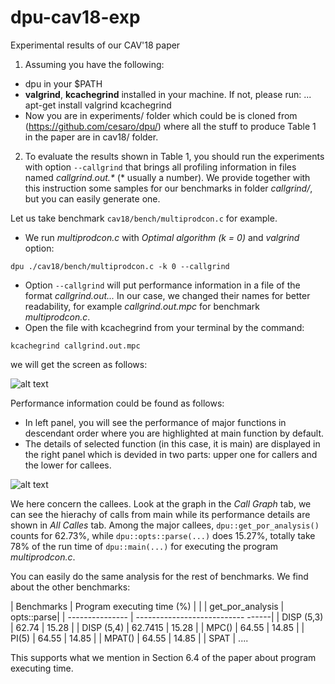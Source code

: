 # dpu-cav18-exp
Experimental results of our CAV'18 paper

1. Assuming you have the following:
*  dpu in your $PATH
*  **valgrind**, **kcachegrind** installed in your machine. If not, please run:
... apt-get install valgrind kcachegrind
*  Now you are in experiments/ folder which could be is cloned from (https://github.com/cesaro/dpu/)
where all the stuff to produce Table 1 in the paper are in cav18/ folder.

2. To evaluate the results shown in Table 1, you should run the experiments with option `--callgrind`
that brings all profiling information in files named _callgrind.out.*_ (* usually a number). We provide
together with this instruction some samples for our benchmarks in folder *callgrind/*, but you can easily
generate one.

Let us take benchmark `cav18/bench/multiprodcon.c` for example.
* We run *multiprodcon.c* with *Optimal algorithm (k = 0)* and *valgrind* option:

```dpu ./cav18/bench/multiprodcon.c -k 0 --callgrind```

* Option `--callgrind` will put performance information in a file of the format *callgrind.out...*
In our case, we changed their names for better readability, for example *callgrind.out.mpc* for
benchmark *multiprodcon.c*.
* Open the file with kcachegrind from your terminal by the command:

```kcachegrind callgrind.out.mpc```

we will get the screen as follows:

![alt text][screen]

[screen]: https://github.com/cesaro/dpu-cav18-exp/blob/master/section-6.4/main-screen.png "Main screen"

Performance information could be found as follows:
* In left panel, you will see the performance of major functions in descendant order where you are highlighted
at main function by default.
* The details of selected function (in this case, it is main) are displayed in the right panel which is devided in
two parts: upper one for callers and the lower for callees.

![alt text][screen]

[screen]: https://github.com/cesaro/dpu-cav18-exp/blob/master/section-6.4/callee-screen.png "Detail screen"

We here concern the callees. Look at the graph in the *Call Graph* tab, we can see the hierachy of calls from
main while its performance details are shown in *All Calles* tab. Among the major callees, `dpu::get_por_analysis()`
counts for 62.73%, while `dpu::opts::parse(...)` does 15.27%, totally take 78% of the run time of `dpu::main(...)`
for executing the program *multiprodcon.c*.

You can easily do the same analysis for the rest of benchmarks. We find about the other benchmarks:

| Benchmarks  |  Program executing time (%)  |
|                       | get_por_analysis | opts::parse|
| --------------- | --------------------------- ------|
| DISP (5,3)      | 62.74                 |    15.28 |
| DISP (5,4)      | 62.7415             |    15.28 |
| MPC()            | 64.55                 |    14.85 |
| PI(5)               | 64.55                 |    14.85 |
| MPAT()           | 64.55                 |     14.85 |
| SPAT             |  ....

This supports what we mention in Section 6.4 of the paper about program executing time.



